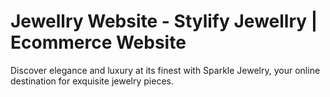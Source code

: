 # Jewellry Website - Stylify Jewellry | Ecommerce Website
Discover elegance and luxury at its finest with Sparkle Jewelry, your online destination for exquisite jewelry pieces. 
